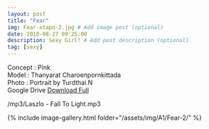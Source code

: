 ```yaml
---
layout: post
title: "Fear"
img: Fear-xtapo-2.jpg # Add image post (optional)
date: 2018-08-27 09:25:00
description: Sexy Girl! # Add post description (optional)
tag: [sexy]
---
```

Concept : Pink  
Model : Thanyarat Charoenpornkittada  
Photo : Portrait by Turdthai.N    
Google Drive [Download Full](http://gestyy.com/e0GrlK)

/mp3/Laszlo - Fall To Light.mp3

{% include image-gallery.html folder="/assets/img/A1/Fear-2/" %}
